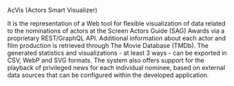 AcVis (Actors Smart Visualizer)

It is the representation of a Web tool for flexible visualization of data related to the nominations 
of actors at the Screen Actors Guide (SAG) Awards via a proprietary REST/GraphQL API. Additional information 
about each actor and film production is retrieved through The Movie Database (TMDb). The generated statistics 
and visualizations - at least 3 ways - can be exported in CSV, WebP and SVG formats. The system also offers 
support for the playback of privileged news for each individual nominee, based on external data sources that 
can be configured within the developed application.

